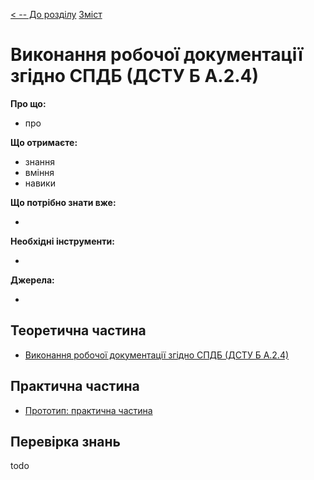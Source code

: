 [< -- До розділу](../README.md)         [Зміст](../../contents.md)

# Виконання робочої документації згідно СПДБ (ДСТУ Б А.2.4)

**Про що:**

- про 

**Що отримаєте:**

- знання 
- вміння 
- навики 

**Що потрібно знати вже:**

- 

**Необхідні інструменти:**

- 

**Джерела:** 

- 

## Теоретична частина

- [Виконання робочої документації згідно СПДБ (ДСТУ Б А.2.4)](teor.md)

## Практична частина

- [Прототип: практична частина](lab.md)

## Перевірка знань

todo
